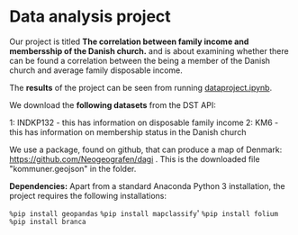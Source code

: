 # Data analysis project

Our project is titled **The correlation between family income and membersship of the Danish church.** and is about examining whether there can be found a correlation between the being a member of the Danish church and average family disposable income.

The **results** of the project can be seen from running [dataproject.ipynb](dataproject.ipynb).

We download the **following datasets** from the DST API:

1: INDKP132 - this has information on disposable family income
2: KM6 - this has information on membership status in the Danish church

We use a package, found on github, that can produce a map of Denmark: https://github.com/Neogeografen/dagi . This is the downloaded file "kommuner.geojson" in the folder. 

**Dependencies:** Apart from a standard Anaconda Python 3 installation, the project requires the following installations:

``%pip install geopandas``
``%pip install mapclassify``'
``%pip install folium``
``%pip install branca``